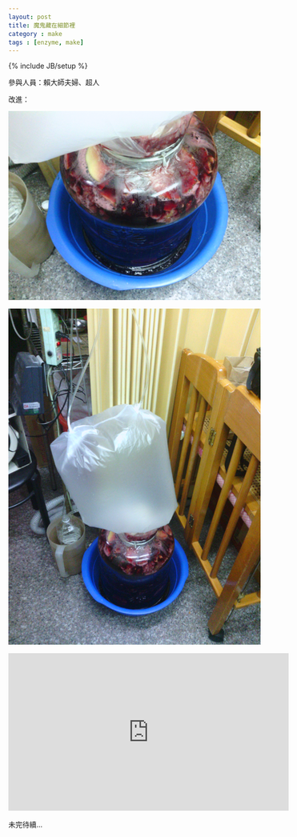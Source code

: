 ```yaml
---
layout: post
title: 魔鬼藏在細節裡
category : make
tags : [enzyme, make]
---
```

{% include JB/setup %}

參與人員：賴大師夫婦、超人

改進：

![Alt](/img/make/2012-10-14/IMG_20121014_181512.jpg)

![Alt](/img/make/2012-10-14/IMG_20121014_181543.jpg)

<iframe width="560" height="315" src="http://www.youtube.com/embed/N9jl31PMqx0" frameborder="0" allowfullscreen></iframe>

未完待續...

